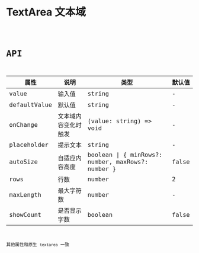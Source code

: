 # TextArea 文本域

<code src="./demos/index.tsx" />

# API

| 属性         | 说明                 | 类型                                              | 默认值 |
| ------------ | -------------------- | ------------------------------------------------- | ------ |
| value        | 输入值               | string                                            | -      |
| defaultValue | 默认值               | string                                            | -      |
| onChange     | 文本域内容变化时触发 | (value: string) => void                           | -      |
| placeholder  | 提示文本             | string                                            | -      |
| autoSize     | 自适应内容高度       | boolean \| { minRows?: number, maxRows?: number } | false  |
| rows         | 行数                 | number                                            | 2      |
| maxLength    | 最大字符数           | number                                            | -      |
| showCount    | 是否显示字数         | boolean                                           | false  |

其他属性和原生 `textarea` 一致
